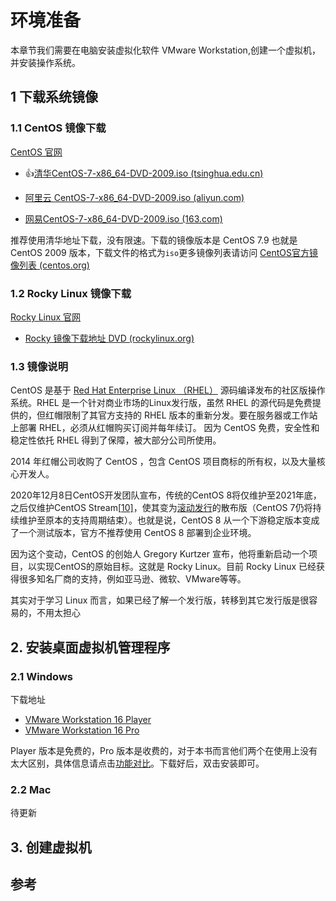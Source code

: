 # 环境准备

本章节我们需要在电脑安装虚拟化软件 VMware Workstation,创建一个虚拟机，并安装操作系统。

## 1 下载系统镜像

### 1.1 CentOS 镜像下载

[CentOS  官网](https://www.centos.org/)

-  :+1:[清华CentOS-7-x86_64-DVD-2009.iso (tsinghua.edu.cn)](https://mirrors.tuna.tsinghua.edu.cn/centos/7/isos/x86_64/CentOS-7-x86_64-DVD-2009.iso)

- [阿里云 CentOS-7-x86_64-DVD-2009.iso (aliyun.com)](http://mirrors.aliyun.com/centos/7/isos/x86_64/CentOS-7-x86_64-DVD-2009.iso)

- [网易CentOS-7-x86_64-DVD-2009.iso (163.com)](https://mirrors.163.com/centos/7/isos/x86_64/CentOS-7-x86_64-DVD-2009.iso)

推荐使用清华地址下载，没有限速。下载的镜像版本是 CentOS 7.9 也就是 CentOS 2009 版本，下载文件的格式为`iso`更多镜像列表请访问  [CentOS官方镜像列表 (centos.org) ](https://www.centos.org/download/mirrors/)



### 1.2 Rocky Linux 镜像下载

[Rocky Linux 官网](https://rockylinux.org/)

- [Rocky 镜像下载地址 DVD (rockylinux.org)](https://download.rockylinux.org/pub/rocky/8/isos/x86_64/Rocky-8.5-x86_64-dvd1.iso)

### 1.3 镜像说明

CentOS 是基于 [Red Hat Enterprise Linux （RHEL）](https://www.redhat.com/) 源码编译发布的社区版操作系统。RHEL 是一个针对商业市场的Linux发行版，虽然 RHEL 的源代码是免费提供的，但红帽限制了其官方支持的 RHEL 版本的重新分发。要在服务器或工作站上部署 RHEL，必须从红帽购买订阅并每年续订。 因为 CentOS 免费，安全性和稳定性依托 RHEL 得到了保障，被大部分公司所使用。 

2014 年红帽公司收购了 CentOS ，包含 CentOS 项目商标的所有权，以及大量核心开发人。

2020年12月8日CentOS开发团队宣布，传统的CentOS 8将仅维护至2021年底，之后仅维护CentOS Stream[[10\]](https://zh.wikipedia.org/wiki/CentOS#cite_note-10)，使其变为[滚动发行](https://zh.wikipedia.org/wiki/滾動發行)的散布版（CentOS 7仍将持续维护至原本的支持周期结束）。也就是说，CentOS 8 从一个下游稳定版本变成了一个测试版本，官方不推荐使用 CentOS 8 部署到企业环境。

因为这个变动，CentOS 的创始人 Gregory Kurtzer 宣布，他将重新启动一个项目，以实现CentOS的原始目标。这就是 Rocky Linux。目前 Rocky Linux 已经获得很多知名厂商的支持，例如亚马逊、微软、VMware等等。

其实对于学习 Linux 而言，如果已经了解一个发行版，转移到其它发行版是很容易的，不用太担心

## 2. 安装桌面虚拟机管理程序

### 2.1 Windows

下载地址

- [VMware Workstation 16 Player](https://www.vmware.com/go/getplayer-win)
- [VMware Workstation 16 Pro](https://www.vmware.com/go/tryworkstation-win)

Player 版本是免费的，Pro 版本是收费的，对于本书而言他们两个在使用上没有太大区别，具体信息请点击[功能对比](https://www.vmware.com/cn/products/workstation-pro.html)。下载好后，双击安装即可。

### 2.2 Mac

待更新

## 3. 创建虚拟机





## 参考
